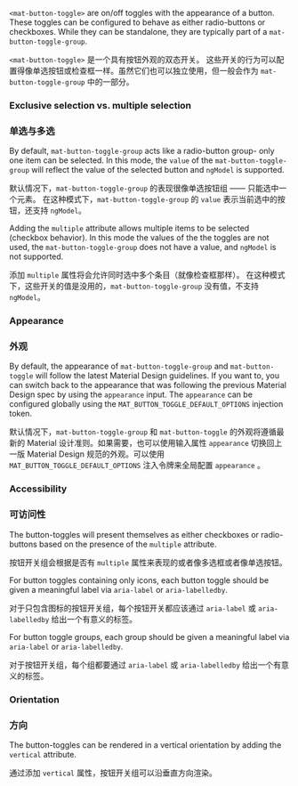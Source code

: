 `<mat-button-toggle>` are on/off toggles with the appearance of a button. These toggles can be
configured to behave as either radio-buttons or checkboxes. While they can be standalone, they are
typically part of a `mat-button-toggle-group`.

`<mat-button-toggle>` 是一个具有按钮外观的双态开关。
这些开关的行为可以配置得像单选按钮或检查框一样。虽然它们也可以独立使用，但一般会作为 `mat-button-toggle-group` 中的一部分。

<!-- example(button-toggle-overview) -->

### Exclusive selection vs. multiple selection

### 单选与多选

By default, `mat-button-toggle-group` acts like a radio-button group- only one item can be selected.
In this mode, the `value` of the `mat-button-toggle-group` will reflect the value of the selected
button and `ngModel` is supported.

默认情况下，`mat-button-toggle-group` 的表现很像单选按钮组 —— 只能选中一个元素。
在这种模式下，`mat-button-toggle-group` 的 `value` 表示当前选中的按钮，还支持 `ngModel`。 

Adding the `multiple` attribute allows multiple items to be selected (checkbox behavior). In this
mode the values of the the toggles are not used, the `mat-button-toggle-group` does not have a value,
and `ngModel` is not supported.

添加 `multiple` 属性将会允许同时选中多个条目（就像检查框那样）。
在这种模式下，这些开关的值是没用的，`mat-button-toggle-group` 没有值，不支持 `ngModel`。

### Appearance

### 外观

By default, the appearance of `mat-button-toggle-group` and `mat-button-toggle` will follow the latest Material Design guidelines. If you want to, you can switch back to the appearance that was following the previous Material Design spec by using the `appearance` input. The `appearance` can be configured globally using the `MAT_BUTTON_TOGGLE_DEFAULT_OPTIONS` injection token.

默认情况下，`mat-button-toggle-group` 和 `mat-button-toggle` 的外观将遵循最新的 Material 设计准则。如果需要，也可以使用输入属性 `appearance` 切换回上一版 Material Design 规范的外观。可以使用 `MAT_BUTTON_TOGGLE_DEFAULT_OPTIONS` 注入令牌来全局配置 `appearance` 。

<!-- example(button-toggle-appearance) -->

### Accessibility

### 可访问性

The button-toggles will present themselves as either checkboxes or radio-buttons based on the
presence of the `multiple` attribute.

按钮开关组会根据是否有 `multiple` 属性来表现的或者像多选框或者像单选按钮。

For button toggles containing only icons, each button toggle should be given a meaningful label via
`aria-label` or `aria-labelledby`.

对于只包含图标的按钮开关组，每个按钮开关都应该通过 `aria-label` 或 `aria-labelledby` 给出一个有意义的标签。 

For button toggle groups, each group should be given a meaningful label via `aria-label` or
`aria-labelledby`.

对于按钮开关组，每个组都要通过 `aria-label` 或 `aria-labelledby` 给出一个有意义的标签。

### Orientation

### 方向

The button-toggles can be rendered in a vertical orientation by adding the `vertical` attribute.

通过添加 `vertical` 属性，按钮开关组可以沿垂直方向渲染。
